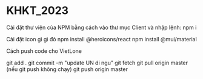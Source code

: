 # KHKT_2023

Cài đặt thư viện của NPM bằng cách vào thư mục Client và nhập lệnh:
npm i

Cài đặt icon gì gì đó
npm install @heroicons/react
npm install @mui/material

Cách push code cho VietLone

git add .
git commit -m "update UN di ngu"
git fetch
git pull origin master (nếu git push không chạy)
git push origin master 
